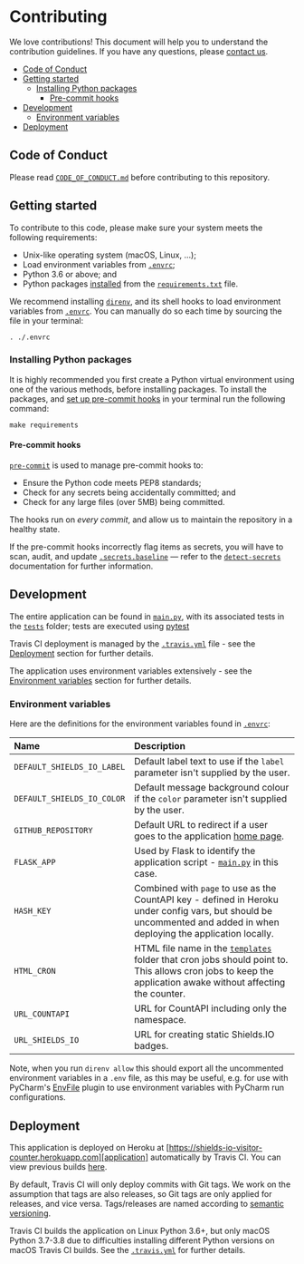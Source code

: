 # Contributing

We love contributions! This document will help you to understand the contribution guidelines. If you have any
questions, please [contact us][support].

- [Code of Conduct](#code-of-conduct)
- [Getting started](#getting-started)
  - [Installing Python packages](#installing-python-packages)
    - [Pre-commit hooks](#pre-commit-hooks)
- [Development](#deployment)
  - [Environment variables](#environment-variables)
- [Deployment](#deployment)

## Code of Conduct

Please read [`CODE_OF_CONDUCT.md`](./CODE_OF_CONDUCT.md) before contributing to this repository.

## Getting started

To contribute to this code, please make sure your system meets the following requirements:

- Unix-like operating system (macOS, Linux, …);
- Load environment variables from [`.envrc`](/.envrc);
- Python 3.6 or above; and
- Python packages [installed](#installing-python-packages) from the [`requirements.txt`](./requirements.txt) file.

We recommend installing [`direnv`](https://direnv.net/), and its shell hooks to load environment variables from
[`.envrc`](/.envrc). You can manually do so each time by sourcing the file in your terminal:

```
. ./.envrc
```

### Installing Python packages

It is highly recommended you first create a Python virtual environment using one of the various methods, before
installing packages. To install the packages, and [set up pre-commit hooks](#pre-commit-hooks) in your terminal run the
following command:

```
make requirements
```

#### Pre-commit hooks

[`pre-commit`][pre-commit] is used to manage pre-commit hooks to:

- Ensure the Python code meets PEP8 standards;
- Check for any secrets being accidentally committed; and
- Check for any large files (over 5MB) being committed.

The hooks run on _every commit_, and allow us to maintain the repository in a healthy state.

If the pre-commit hooks incorrectly flag items as secrets, you will have to scan, audit, and update
[`.secrets.baseline`](./.secrets.baseline) — refer to the [`detect-secrets`][detect-secrets] documentation for further
information.

[support]: mailto:eskyoung.github@gmail.com?subject=Support
[pre-commit]: https://pre-commit.com
[detect-secrets]: https://github.com/Yelp/detect-secrets

## Development

The entire application can be found in [`main.py`](./main.py), with its associated tests in the [`tests`](./tests)
folder; tests are executed using [pytest][pytest]

Travis CI deployment is managed by the [`.travis.yml`](./.travis.yml) file - see the [Deployment](#deployment)
section for further details.

The application uses environment variables extensively - see the [Environment variables](#environment-variables)
section for further details.

### Environment variables

Here are the definitions for the environment variables found in [`.envrc`](./.envrc):

| Name                       | Description                                                                                                                                                                |
| :------------------------- | :------------------------------------------------------------------------------------------------------------------------------------------------------------------------- |
| `DEFAULT_SHIELDS_IO_LABEL` | Default label text to use if the `label` parameter isn't supplied by the user.                                                                                             |
| `DEFAULT_SHIELDS_IO_COLOR` | Default message background colour if the `color` parameter isn't supplied by the user.                                                                                     |
| `GITHUB_REPOSITORY`        | Default URL to redirect if a user goes to the application [home page][application].                                                                                        |
| `FLASK_APP`                | Used by Flask to identify the application script - [`main.py`](./main.py) in this case.                                                                                    |
| `HASH_KEY`                 | Combined with `page` to use as the CountAPI key - defined in Heroku under config vars, but should be uncommented and added in when deploying the application locally.      |
| `HTML_CRON`                | HTML file name in the [`templates`](./templates) folder that cron jobs should point to. This allows cron jobs to keep the application awake without affecting the counter. |
| `URL_COUNTAPI`             | URL for CountAPI including only the namespace.                                                                                                                             |
| `URL_SHIELDS_IO`           | URL for creating static Shields.IO badges.                                                                                                                                 |

Note, when you run `direnv allow` this should export all the uncommented environment variables in a `.env` file, as
this may be useful, e.g. for use with PyCharm's [EnvFile][envfile] plugin to use environment variables with PyCharm run
configurations.

## Deployment

This application is deployed on Heroku at [https://shields-io-visitor-counter.herokuapp.com][application]
automatically by Travis CI. You can view previous builds [here][travis-ci].

By default, Travis CI will only deploy commits with Git tags. We work on the assumption that tags are also releases, so
Git tags are only applied for releases, and vice versa. Tags/releases are named according to [semantic
versioning][semver].

Travis CI builds the application on Linux Python 3.6+, but only macOS Python 3.7-3.8 due to difficulties installing
different Python versions on macOS Travis CI builds. See the [`.travis.yml`](./.travis.yml) for further details.

[application]: https://shields-io-visitor-counter.herokuapp.com
[envfile]: https://plugins.jetbrains.com/plugin/7861-envfile
[pytest]: https://docs.pytest.org/
[semver]: https://semver.org/
[travis-ci]: https://travis-ci.com/github/ESKYoung/shields-io-visitor-counter
